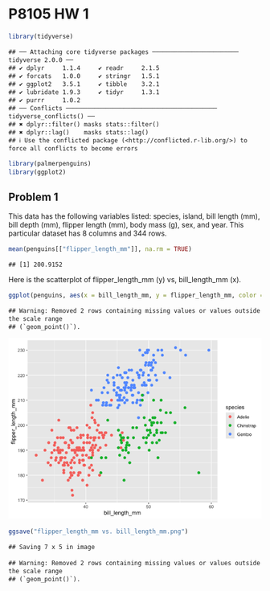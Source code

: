 P8105 HW 1
================

``` r
library(tidyverse)
```

    ## ── Attaching core tidyverse packages ──────────────────────── tidyverse 2.0.0 ──
    ## ✔ dplyr     1.1.4     ✔ readr     2.1.5
    ## ✔ forcats   1.0.0     ✔ stringr   1.5.1
    ## ✔ ggplot2   3.5.1     ✔ tibble    3.2.1
    ## ✔ lubridate 1.9.3     ✔ tidyr     1.3.1
    ## ✔ purrr     1.0.2     
    ## ── Conflicts ────────────────────────────────────────── tidyverse_conflicts() ──
    ## ✖ dplyr::filter() masks stats::filter()
    ## ✖ dplyr::lag()    masks stats::lag()
    ## ℹ Use the conflicted package (<http://conflicted.r-lib.org/>) to force all conflicts to become errors

``` r
library(palmerpenguins)
library(ggplot2)
```

## Problem 1

This data has the following variables listed: species, island, bill
length (mm), bill depth (mm), flipper length (mm), body mass (g), sex,
and year. This particular dataset has 8 columns and 344 rows.

``` r
mean(penguins[["flipper_length_mm"]], na.rm = TRUE)
```

    ## [1] 200.9152

Here is the scatterplot of flipper_length_mm (y) vs, bill_length_mm (x).

``` r
ggplot(penguins, aes(x = bill_length_mm, y = flipper_length_mm, color = species)) + geom_point(size = 2)
```

    ## Warning: Removed 2 rows containing missing values or values outside the scale range
    ## (`geom_point()`).

![](p8105_hw1_cjh2248_files/figure-gfm/unnamed-chunk-3-1.png)<!-- -->

``` r
ggsave("flipper_length_mm vs. bill_length_mm.png")
```

    ## Saving 7 x 5 in image

    ## Warning: Removed 2 rows containing missing values or values outside the scale range
    ## (`geom_point()`).
